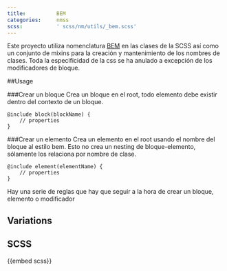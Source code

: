 ```yaml
---
title:          BEM
categories:     nmss
scss:           ' scss/nm/utils/_bem.scss'
---
```


Este proyecto utiliza nomenclatura [BEM](http://bem.info/) en las clases de la SCSS así como un conjunto de mixins para la creación y mantenimiento de los nombres de clases. Toda la especificidad de la css se ha anulado a excepción de los modificadores de bloque. 

##Usage

###Crear un bloque
Crea un bloque en el root, todo elemento debe existir dentro del contexto de un bloque.

```
@include block(blockName) {
    // properties
}
```
###Crear un elemento
Crea un elemento en el root usando el nombre del bloque al estilo bem. Esto no crea un nesting de bloque-elemento, sólamente los relaciona por nombre de clase.

```
@include element(elementName) {
    // properties
}
```


Hay una serie de reglas que hay que seguir a la hora de crear un bloque, elemento o modificador

## Variations


## SCSS
{{embed scss}}
